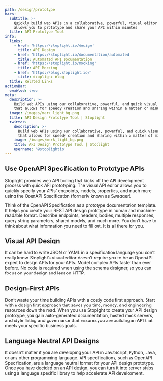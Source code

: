 ```yaml
---
path: /design/prototype
hero:
  subtitle: >-
    Quickly build web APIs in a collaborative, powerful, visual editor that
    allows you to prototype and share your API within minutes
  title: API Prototype Tool
info:
  links:
    - href: 'https://stoplight.io/design'
      title: API Design
    - href: 'https://stoplight.io/documentation/automated'
      title: Automated API Documentation
    - href: 'https://stoplight.io/mocking'
      title: API Mocking
    - href: 'https://blog.stoplight.io/'
      title: Stoplight Blog
  title: Related Links
actionBar:
  enabled: true
meta:
  description: >-
    Build web APIs using our collaborative, powerful, and quick visual editor
    that allows for speedy creation and sharing within a matter of minutes
  image: /images/mark_light_bg.png
  title: API Design Prototype Tool | Stoplight
  twitter:
    description: >-
      Build web APIs using our collaborative, powerful, and quick visual editor
      that allows for speedy creation and sharing within a matter of minutes
    image: /images/mark_light_bg.png
    title: API Design Prototype Tool | Stoplight
    username: '@stoplightio'
---
```

## Use OpenAPI Specification to Prototype APIs
Stoplight provides web API tooling that kicks off the API development process with quick API prototyping. The visual API editor allows you to quickly specify your APIs’ endpoints, models, properties, and much more using the OpenAPI Specification (formerly known as Swagger). 

Think of the OpenAPI Specification as a prototype documentation template. It helps you create your REST API design prototype in human and machine-readable format. Describe endpoints, headers, bodies, multiple responses, query string parameters, shared models, and much more. You don’t have to think about what information you need to fill out. It is all there for you.
## Visual API Design
It can be hard to write JSON or YAML in a specification language you don’t really know. Stoplight’s visual editor doesn’t require you to be an OpenAPI expert to design APIs for your APIs. Model complex APIs faster than ever before. No code is required when using the schema designer, so you can focus on your design and less on HTTP. 
## Design-First APIs
Don’t waste your time building APIs with a costly code first approach. Start with a design first approach that saves you time, money, and engineering resources down the road. When you use Stoplight to create your API design prototype, you gain auto-generated documentation, hosted mock servers, and style linting and governance that ensures you are building an API that meets your specific business goals. 
## Language Neutral API Designs
It doesn’t matter if you are developing your API in JavaScript, Python, Java, or any other programming language. API specifications, such as OpenAPI Specification, are a language neutral format for your API design prototype. Once you have decided on an API design, you can turn it into server stubs using a language specific library to help accelerate API development.
